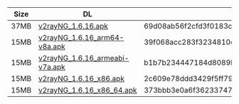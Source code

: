 |    Size   |     DL  | sha512sum |
|  ---  |  ---  |  ---  |
| 37MB | [v2rayNG_1.6.16.apk](https://cdn.jsdelivr.net/gh/googleians/v2rayNG@main/v2rayNG_1.6.16.apk) | 69d08ab56f2cfd3f0183c96069582899831bd4cbe3fc4a8401e6d4c4b2dcc6b603974e932c41a6492ba993bc34f823be7c92b05904b10457726888dff275ef29 |
| 15MB | [v2rayNG_1.6.16_arm64-v8a.apk](https://cdn.jsdelivr.net/gh/googleians/v2rayNG@main/v2rayNG_1.6.16_arm64-v8a.apk) | 39f068acc283f3234810c930c81af26b2e77c13cd9f255a1a9c71fae0b249d3c52e456246384bfb21594372bcedee33b6aa5e6564abd5cc29d0ab88ed5fc0787 |
| 15MB | [v2rayNG_1.6.16_armeabi-v7a.apk](https://cdn.jsdelivr.net/gh/googleians/v2rayNG@main/v2rayNG_1.6.16_armeabi-v7a.apk) | b1b7b234447184d8089b06e872a690a289d99952b001f192a1bdb0feccbb1d1ac70a7e11e72c126b9a209fea61a88a4f134ba872e905c0955d11d645ab046488 |
| 15MB | [v2rayNG_1.6.16_x86.apk](https://cdn.jsdelivr.net/gh/googleians/v2rayNG@main/v2rayNG_1.6.16_x86.apk) | 2c609e78ddd3429f5ff795d7c99c8be08d554c06e2a50cac7285cbcabd5956d1ea5e74344407384f09cd07d33d0efff5431a6a3fac61e809b8c06327270fb07f |
| 15MB | [v2rayNG_1.6.16_x86_64.apk](https://cdn.jsdelivr.net/gh/googleians/v2rayNG@main/v2rayNG_1.6.16_x86_64.apk) | 373bbb3e0a6f36233747c2e1b25bb5b4c231bd026906bf37b79d78584ca0ef43fe1ba4efb1cd3a691a652fe6991523d0add3fb65631b858402fab76221d632bd |
